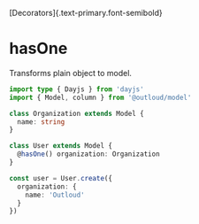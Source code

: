 [Decorators]{.text-primary.font-semibold}

# hasOne
Transforms plain object to model.

```ts
import type { Dayjs } from 'dayjs'
import { Model, column } from '@outloud/model'

class Organization extends Model {
  name: string
}

class User extends Model {
  @hasOne() organization: Organization
}

const user = User.create({
  organization: {
    name: 'Outloud'
  }
})
```
